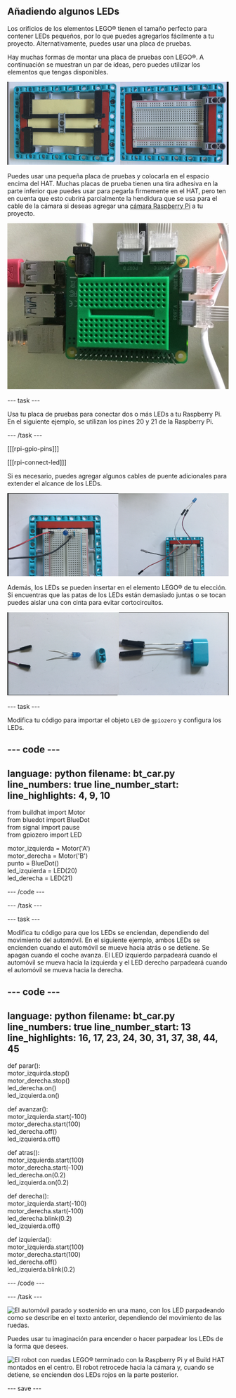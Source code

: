## Añadiendo algunos LEDs

Los orificios de los elementos LEGO® tienen el tamaño perfecto para contener LEDs pequeños, por lo que puedes agregarlos fácilmente a tu proyecto. Alternativamente, puedes usar una placa de pruebas.

Hay muchas formas de montar una placa de pruebas con LEGO®. A continuación se muestran un par de ideas, pero puedes utilizar los elementos que tengas disponibles.

![Una foto de una placa de pruebas de tamaño medio montada en una placa LEGO®. Está soportada por vigas LEGO® por debajo y luego intercalada en un marco a los lados para mantener libre la superficie superior donde se conectan los componentes.](images/big-breadboard.png)

Puedes usar una pequeña placa de pruebas y colocarla en el espacio encima del HAT. Muchas placas de prueba tienen una tira adhesiva en la parte inferior que puedes usar para pegarla firmemente en el HAT, pero ten en cuenta que esto cubrirá parcialmente la hendidura que se usa para el cable de la cámara si deseas agregar una [cámara Raspberry Pi](https://projects.raspberrypi.org/es-ES/projects/getting-started-with-picamera) a tu proyecto.

![Una foto de una placa de pruebas mini verde encima del Build HAT. Encaja bien, pero cubre la hendidura de la cámara, que está al lado del conector de barril del HAT.](images/breadboard_on_hat.jpg)

--- task ---

Usa tu placa de pruebas para conectar dos o más LEDs a tu Raspberry Pi. En el siguiente ejemplo, se utilizan los pines 20 y 21 de la Raspberry Pi.

--- /task ---

[[[rpi-gpio-pins]]]

[[[rpi-connect-led]]]

Si es necesario, puedes agregar algunos cables de puente adicionales para extender el alcance de los LEDs.

![Dos fotos de LEDs conectados a una placa de pruebas. A la izquierda, el LED está pegado en la placa de pruebas; a la derecha, se conecta mediante cables de puente.](images/legtolegs2.png)

Además, los LEDs se pueden insertar en el elemento LEGO® de tu elección. Si encuentras que las patas de los LEDs están demasiado juntas o se tocan puedes aislar una con cinta para evitar cortocircuitos.

![Una foto de un LED insertado en un elemento de viga LEGO®.](images/ledsinlego.png)

--- task ---

Modifica tu código para importar el objeto `LED` de `gpiozero` y configura los LEDs.

--- code ---
---
language: python 
filename: bt_car.py 
line_numbers: true 
line_number_start:
line_highlights: 4, 9, 10
---

from buildhat import Motor    
from bluedot import BlueDot    
from signal import pause     
from gpiozero import LED

motor_izquierda = Motor('A')     
motor_derecha = Motor('B')     
punto = BlueDot()     
led_izquierda = LED(20)     
led_derecha = LED(21)

--- /code ---

--- /task ---


--- task ---

Modifica tu código para que los LEDs se enciendan, dependiendo del movimiento del automóvil. En el siguiente ejemplo, ambos LEDs se encienden cuando el automóvil se mueve hacia atrás o se detiene. Se apagan cuando el coche avanza. El LED izquierdo parpadeará cuando el automóvil se mueva hacia la izquierda y el LED derecho parpadeará cuando el automóvil se mueva hacia la derecha.

--- code ---
---
language: python 
filename: bt_car.py 
line_numbers: true 
line_number_start: 13
line_highlights: 16, 17, 23, 24, 30, 31, 37, 38, 44, 45
---

def parar():    
    motor_izquirda.stop()     
    motor_derecha.stop()    
    led_derecha.on()     
    led_izquierda.on()


def avanzar():    
    motor_izquierda.start(-100)    
    motor_derecha.start(100)    
    led_derecha.off()    
    led_izquierda.off()


def atras():    
    motor_izquierda.start(100)    
    motor_derecha.start(-100)    
    led_derecha.on(0.2)    
    led_izquierda.on(0.2)


def derecha():    
    motor_izquierda.start(-100)    
    motor_derecha.start(-100)    
    led_derecha.blink(0.2)    
    led_izquierda.off()


def izquierda():    
    motor_izquierda.start(100)    
    motor_derecha.start(100)    
    led_derecha.off()     
    led_izquierda.blink(0.2)

--- /code ---

--- /task ---

![El automóvil parado y sostenido en una mano, con los LED parpadeando como se describe en el texto anterior, dependiendo del movimiento de las ruedas.](images/led_indicators.gif)

Puedes usar tu imaginación para encender o hacer parpadear los LEDs de la forma que desees.

![El robot con ruedas LEGO® terminado con la Raspberry Pi y el Build HAT montados en el centro. El robot retrocede hacia la cámara y, cuando se detiene, se encienden dos LEDs rojos en la parte posterior.](images/brake_lights.gif)

--- save ---
